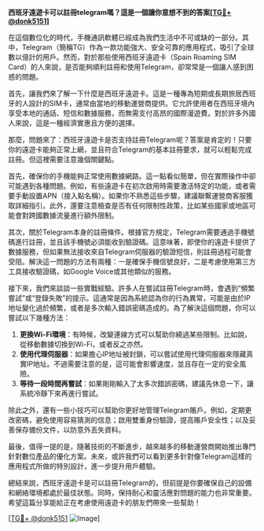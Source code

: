 **西班牙遠遊卡可以註冊telegram嗎？這是一個讓你意想不到的答案[[TG💪+ @donk5151](https://t.me/s/donk5151)]**

在這個數位化的時代，手機通訊軟體已經成為我們生活中不可或缺的一部分。其中，Telegram（簡稱TG）作為一款功能強大、安全可靠的應用程式，吸引了全球數以億計的用戶。然而，對於那些使用西班牙遠遊卡（Spain Roaming SIM Card）的人來說，是否能夠順利註冊和使用Telegram，卻常常是一個讓人感到困惑的問題。

首先，讓我們來了解一下什麼是西班牙遠遊卡。這是一種專為短期或長期旅居西班牙的人設計的SIM卡，通常由當地的移動運營商提供。它允許使用者在西班牙境內享受本地的通話、短信和數據服務，而無需支付高昂的國際漫遊費。對於許多外國人來說，這是一種經濟實惠且方便的選擇。

那麼，問題來了：西班牙遠遊卡是否支持註冊Telegram呢？答案是肯定的！只要你的遠遊卡能夠正常上網，並且符合Telegram的基本註冊要求，就可以輕鬆完成註冊。但這裡需要注意幾個關鍵點。

首先，確保你的手機能夠正常使用數據網路。這一點看似簡單，但在實際操作中卻可能遇到各種問題。例如，有些遠遊卡在初次啟用時需要激活特定的功能，或者需要手動設置APN（接入點名稱）。如果你不熟悉這些步驟，建議聯繫運營商客服獲取詳細指引。此外，還要注意檢查是否有任何限制性政策，比如某些國家或地區可能會對跨國數據流量進行額外限制。

其次，關於Telegram本身的註冊條件。根據官方規定，Telegram需要通過手機號碼進行註冊，並且該手機號必須能收到驗證碼。這意味著，即使你的遠遊卡提供了數據服務，但如果無法接收來自Telegram伺服器的驗證短信，則註冊過程可能會受阻。解決這一問題的方法有兩種：一是確保手機信號良好，二是考慮使用第三方工具接收驗證碼，如Google Voice或其他類似的服務。

接下來，我們來談談一些實戰經驗。許多人在嘗試註冊Telegram時，會遇到“頻繁嘗試”或“登錄失敗”的提示。這通常是因為系統認為你的行為異常，可能是由於IP地址變化過於頻繁，或者是多次輸入錯誤密碼造成的。為了解決這個問題，你可以嘗試以下幾種方法：

1. **更換Wi-Fi環境**：有時候，改變連線方式可以幫助你繞過某些限制。比如說，從移動數據切換到Wi-Fi，或者反之亦然。
2. **使用代理伺服器**：如果擔心IP地址被封鎖，可以嘗試使用代理伺服器來隱藏真實IP地址。不過需要注意的是，這可能會影響速度，並且存在一定的安全風險。
3. **等待一段時間再嘗試**：如果剛剛輸入了太多次錯誤密碼，建議先休息一下，讓系統冷靜下來再進行嘗試。

除此之外，還有一些小技巧可以幫助你更好地管理Telegram賬戶。例如，定期更改密碼，避免使用容易猜測的信息；啟用雙重身份驗證，提高賬戶安全性；以及妥善保存備份文件，以防意外丟失資料。

最後，值得一提的是，隨著技術的不斷進步，越來越多的移動運營商開始推出專門針對數位產品的優化方案。未來，或許我們可以看到更多針對像Telegram這樣的應用程式所做的特別設計，進一步提升用戶體驗。

總結來說，西班牙遠遊卡是可以註冊Telegram的，但前提是你要確保自己的設備和網絡環境都處於最佳狀態。同時，保持耐心和靈活應對問題的能力也非常重要。希望這篇分享能給正在考慮使用遠遊卡的朋友們帶來一些幫助！

[[TG💪+ @donk5151](https://t.me/s/donk5151) ![Image](https://i.postimg.cc/rwNCRYN7/Snipaste-2025-04-30-17-27-05.png)]